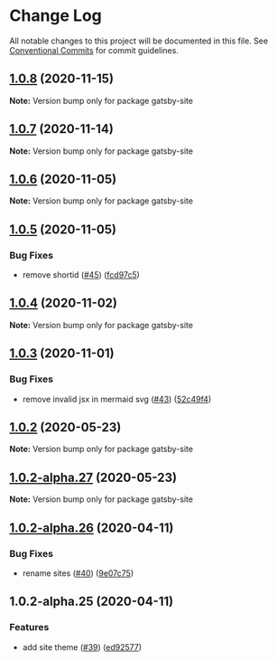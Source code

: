 # Change Log

All notable changes to this project will be documented in this file.
See [Conventional Commits](https://conventionalcommits.org) for commit guidelines.

## [1.0.8](https://github.com/prosejs/prose/compare/gatsby-site@1.0.7...gatsby-site@1.0.8) (2020-11-15)

**Note:** Version bump only for package gatsby-site





## [1.0.7](https://github.com/prosejs/prose/compare/gatsby-site@1.0.6...gatsby-site@1.0.7) (2020-11-14)

**Note:** Version bump only for package gatsby-site





## [1.0.6](https://github.com/prosejs/prose/compare/gatsby-site@1.0.5...gatsby-site@1.0.6) (2020-11-05)

**Note:** Version bump only for package gatsby-site





## [1.0.5](https://github.com/prosejs/prose/compare/gatsby-site@1.0.4...gatsby-site@1.0.5) (2020-11-05)


### Bug Fixes

* remove shortid ([#45](https://github.com/prosejs/prose/issues/45)) ([fcd97c5](https://github.com/prosejs/prose/commit/fcd97c51edab4bc02f52fad5ad44cdeaac69bca0))





## [1.0.4](https://github.com/prosejs/prose/compare/gatsby-site@1.0.3...gatsby-site@1.0.4) (2020-11-02)

**Note:** Version bump only for package gatsby-site





## [1.0.3](https://github.com/prosejs/prose/compare/gatsby-site@1.0.2...gatsby-site@1.0.3) (2020-11-01)


### Bug Fixes

* remove invalid jsx in mermaid svg ([#43](https://github.com/prosejs/prose/issues/43)) ([52c49f4](https://github.com/prosejs/prose/commit/52c49f4dd10f25cdcadd1be34b4ce044942f259d))





## [1.0.2](https://github.com/prosejs/prose/compare/gatsby-site@1.0.2-alpha.27...gatsby-site@1.0.2) (2020-05-23)

**Note:** Version bump only for package gatsby-site





## [1.0.2-alpha.27](https://github.com/prosejs/prose/compare/gatsby-site@1.0.2-alpha.26...gatsby-site@1.0.2-alpha.27) (2020-05-23)

**Note:** Version bump only for package gatsby-site





## [1.0.2-alpha.26](https://github.com/prosejs/prose/compare/gatsby-site@1.0.2-alpha.25...gatsby-site@1.0.2-alpha.26) (2020-04-11)


### Bug Fixes

* rename sites ([#40](https://github.com/prosejs/prose/issues/40)) ([9e07c75](https://github.com/prosejs/prose/commit/9e07c750d1bba8d794160feeec0bbaac1527a97e))





## 1.0.2-alpha.25 (2020-04-11)


### Features

* add site theme ([#39](https://github.com/prosejs/prose/issues/39)) ([ed92577](https://github.com/prosejs/prose/commit/ed925772ff1a855a42ff88bff96f576ab5eb645e))
